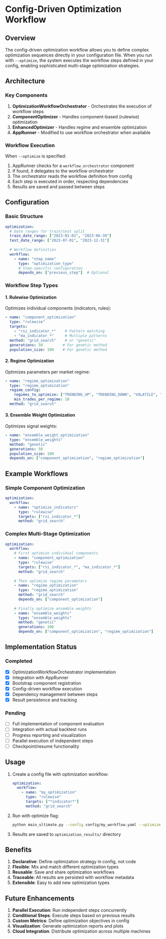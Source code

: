 # Config-Driven Optimization Workflow

## Overview

The config-driven optimization workflow allows you to define complex optimization sequences directly in your configuration file. When you run with `--optimize`, the system executes the workflow steps defined in your config, enabling sophisticated multi-stage optimization strategies.

## Architecture

### Key Components

1. **OptimizationWorkflowOrchestrator** - Orchestrates the execution of workflow steps
2. **ComponentOptimizer** - Handles component-based (rulewise) optimization
3. **EnhancedOptimizer** - Handles regime and ensemble optimization
4. **AppRunner** - Modified to use workflow orchestrator when available

### Workflow Execution

When `--optimize` is specified:
1. AppRunner checks for a `workflow_orchestrator` component
2. If found, it delegates to the workflow orchestrator
3. The orchestrator reads the workflow definition from config
4. Each step is executed in order, respecting dependencies
5. Results are saved and passed between steps

## Configuration

### Basic Structure

```yaml
optimization:
  # Date ranges for train/test split
  train_date_range: ["2023-01-01", "2023-06-30"]
  test_date_range: ["2023-07-01", "2023-12-31"]
  
  # Workflow definition
  workflow:
    - name: "step_name"
      type: "optimization_type"
      # Step-specific configuration
      depends_on: ["previous_step"]  # Optional
```

### Workflow Step Types

#### 1. Rulewise Optimization

Optimizes individual components (indicators, rules):

```yaml
- name: "component_optimization"
  type: "rulewise"
  targets:
    - "rsi_indicator_*"    # Pattern matching
    - "ma_indicator_*"     # Multiple patterns
  method: "grid_search"    # or "genetic"
  generations: 50         # For genetic method
  population_size: 100    # For genetic method
```

#### 2. Regime Optimization

Optimizes parameters per market regime:

```yaml
- name: "regime_optimization"
  type: "regime_optimization"
  regime_config:
    regimes_to_optimize: ["TRENDING_UP", "TRENDING_DOWN", "VOLATILE", "DEFAULT"]
    min_trades_per_regime: 10
  method: "grid_search"
```

#### 3. Ensemble Weight Optimization

Optimizes signal weights:

```yaml
- name: "ensemble_weight_optimization"
  type: "ensemble_weights"
  method: "genetic"
  generations: 50
  population_size: 100
  depends_on: ["component_optimization", "regime_optimization"]
```

## Example Workflows

### Simple Component Optimization

```yaml
optimization:
  workflow:
    - name: "optimize_indicators"
      type: "rulewise"
      targets: ["rsi_indicator_*"]
      method: "grid_search"
```

### Complex Multi-Stage Optimization

```yaml
optimization:
  workflow:
    # First optimize individual components
    - name: "component_optimization"
      type: "rulewise"
      targets: ["rsi_indicator_*", "ma_indicator_*"]
      method: "grid_search"
      
    # Then optimize regime parameters
    - name: "regime_optimization"
      type: "regime_optimization"
      method: "grid_search"
      depends_on: ["component_optimization"]
      
    # Finally optimize ensemble weights
    - name: "ensemble_weights"
      type: "ensemble_weights"
      method: "genetic"
      generations: 100
      depends_on: ["component_optimization", "regime_optimization"]
```

## Implementation Status

### Completed
- [x] OptimizationWorkflowOrchestrator implementation
- [x] Integration with AppRunner
- [x] Bootstrap component registration
- [x] Config-driven workflow execution
- [x] Dependency management between steps
- [x] Result persistence and tracking

### Pending
- [ ] Full implementation of component evaluation
- [ ] Integration with actual backtest runs
- [ ] Progress reporting and visualization
- [ ] Parallel execution of independent steps
- [ ] Checkpoint/resume functionality

## Usage

1. Create a config file with optimization workflow:
   ```yaml
   optimization:
     workflow:
       - name: "my_optimization"
         type: "rulewise"
         targets: ["*indicator*"]
         method: "grid_search"
   ```

2. Run with optimize flag:
   ```bash
   python main_ultimate.py --config config/my_workflow.yaml --optimize
   ```

3. Results are saved to `optimization_results/` directory

## Benefits

1. **Declarative**: Define optimization strategy in config, not code
2. **Flexible**: Mix and match different optimization types
3. **Reusable**: Save and share optimization workflows
4. **Traceable**: All results are persisted with workflow metadata
5. **Extensible**: Easy to add new optimization types

## Future Enhancements

1. **Parallel Execution**: Run independent steps concurrently
2. **Conditional Steps**: Execute steps based on previous results
3. **Custom Metrics**: Define optimization objectives in config
4. **Visualization**: Generate optimization reports and plots
5. **Cloud Integration**: Distribute optimization across multiple machines